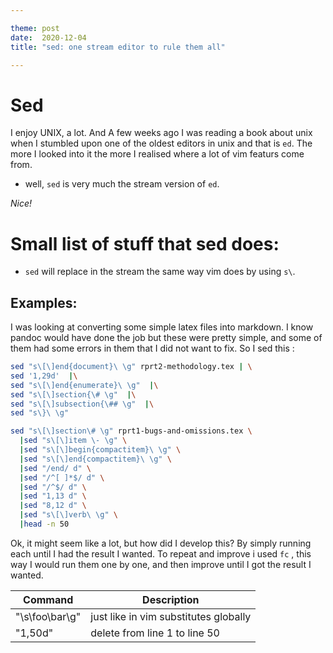 ```yaml
---

theme: post
date:  2020-12-04
title: "sed: one stream editor to rule them all"

---
```

# Sed

I enjoy UNIX, a lot. And A few weeks ago I was reading a book about unix when I
stumbled upon one of the oldest editors in unix and that is `ed`. The more I
looked into it the more I realised where a lot of vim featurs come from.

- well, `sed` is very much the stream version of `ed`.

_Nice!_

# Small list of stuff that sed does:

- `sed` will replace in the stream the same way vim does by using `s\`.

## Examples:

I was looking at converting some simple latex files into markdown. I know pandoc
would have done the job but these were pretty simple, and some of them had some
errors in them that I did not want to fix. So I sed this :

```bash
sed "s\[\]end{document}\ \g" rprt2-methodology.tex | \
sed '1,29d'  |\
sed "s\[\]end{enumerate}\ \g"  |\
sed "s\[\]section{\# \g"  |\
sed "s\[\]subsection{\## \g"  |\
sed "s\}\ \g"
```

```bash
sed "s\[\]section\# \g" rprt1-bugs-and-omissions.tex \
  |sed "s\[\]item \- \g" \
  |sed "s\[\]begin{compactitem}\ \g" \
  |sed "s\[\]end{compactitem}\ \g" \
  |sed "/end/ d" \
  |sed "/^[ ]*$/ d" \
  |sed "/^$/ d" \
  |sed "1,13 d" \
  |sed "8,12 d" \
  |sed "s\[\]verb\ \g" \
  |head -n 50
```

Ok, it might seem like a lot, but how did I develop this? By simply running each
until I had the result I wanted. To repeat and improve i used `fc` , this way I
would run them one by one, and then improve until I got the result I wanted.

|   Command         |           Description                 |
|-------------------|---------------------------------------|
|"\s\foo\bar\g"      |just like in vim substitutes globally  |
|"1,50d"            | delete from line 1 to line 50 |
